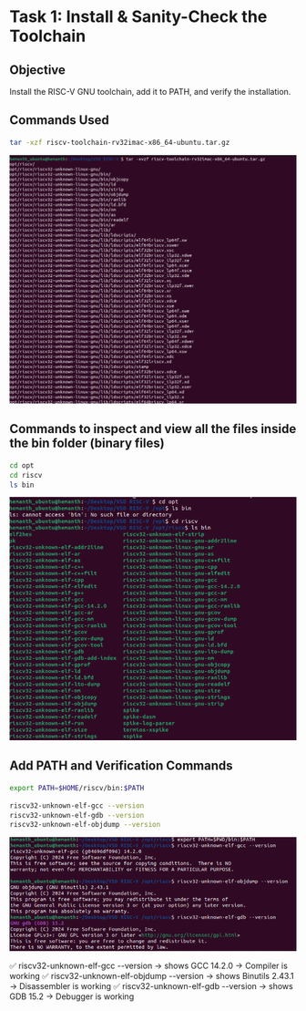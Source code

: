 
# Task 1: Install & Sanity-Check the Toolchain

## Objective
Install the RISC-V GNU toolchain, add it to PATH, and verify the installation.

## Commands Used
```bash
tar -xzf riscv-toolchain-rv32imac-x86_64-ubuntu.tar.gz
```

![Unpacking and installing](<./Output Screenshots/Unpacking and installing.png>)


## Commands to inspect and view all the files inside the bin folder (binary files)
```bash
cd opt
cd riscv
ls bin
```
![Inspect](<./Output Screenshots/Inspecting files.png>)


## Add PATH and Verification Commands
```bash
export PATH=$HOME/riscv/bin:$PATH
```
```bash
riscv32-unknown-elf-gcc --version
riscv32-unknown-elf-gdb --version
riscv32-unknown-elf-objdump --version
```

![Add PATH](<./Output%20Screenshots/Add PATH and verification.png>)

✅ riscv32-unknown-elf-gcc --version → shows GCC 14.2.0 → Compiler is working
✅ riscv32-unknown-elf-objdump --version → shows Binutils 2.43.1 → Disassembler is working
✅ riscv32-unknown-elf-gdb --version → shows GDB 15.2 → Debugger is working


